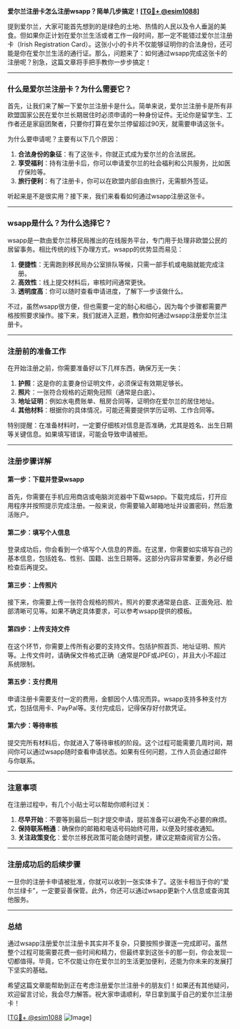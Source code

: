 **爱尔兰注册卡怎么注册wsapp？简单几步搞定！[[TG💪+ @esim1088](https://t.me/s/esim1088)]**

提到爱尔兰，大家可能首先想到的是绿色的土地、热情的人民以及令人垂涎的美食。但如果你正计划在爱尔兰生活或者工作一段时间，那一定不能错过爱尔兰注册卡（Irish Registration Card）。这张小小的卡片不仅能够证明你的合法身份，还可能是你在爱尔兰生活的通行证。那么，问题来了：如何通过wsapp完成这张卡的注册呢？别急，这篇文章将手把手教你一步步搞定！

---

### **什么是爱尔兰注册卡？为什么需要它？**

首先，让我们来了解一下爱尔兰注册卡是什么。简单来说，爱尔兰注册卡是所有非欧盟国家公民在爱尔兰长期居住时必须申请的一种身份证件。无论你是留学生、工作者还是家庭团聚者，只要你打算在爱尔兰停留超过90天，就需要申请这张卡。

为什么要申请呢？主要有以下几个原因：
1. **合法身份的象征**：有了这张卡，你就正式成为爱尔兰的合法居民。
2. **享受福利**：持有注册卡后，你可以申请爱尔兰的社会福利和公共服务，比如医疗保险等。
3. **旅行便利**：有了注册卡，你可以在欧盟内部自由旅行，无需额外签证。

听起来是不是很实用？接下来，我们来看看如何通过wsapp注册这张卡。

---

### **wsapp是什么？为什么选择它？**

wsapp是一款由爱尔兰移民局推出的在线服务平台，专门用于处理非欧盟公民的居留事务。相比传统的线下办理方式，wsapp的优势显而易见：

1. **便捷性**：无需跑到移民局办公室排队等候，只需一部手机或电脑就能完成注册。
2. **高效性**：线上提交材料后，审核时间通常更快。
3. **透明度高**：你可以随时查看申请进度，了解下一步该做什么。

不过，虽然wsapp很方便，但也需要一定的耐心和细心，因为每个步骤都需要严格按照要求操作。接下来，我们就进入正题，教你如何通过wsapp注册爱尔兰注册卡。

---

### **注册前的准备工作**

在开始注册之前，你需要准备好以下几样东西，确保万无一失：

1. **护照**：这是你的主要身份证明文件，必须保证有效期足够长。
2. **照片**：一张符合规格的近期免冠照（通常是白底）。
3. **地址证明**：例如水电费账单、租房合同等，证明你在爱尔兰的居住地址。
4. **其他材料**：根据你的具体情况，可能还需要提供学历证明、工作合同等。

特别提醒：在准备材料时，一定要仔细核对信息是否准确，尤其是姓名、出生日期等关键信息。如果填写错误，可能会导致申请被拒。

---

### **注册步骤详解**

#### **第一步：下载并登录wsapp**
首先，你需要在手机应用商店或电脑浏览器中下载wsapp。下载完成后，打开应用程序并按照提示完成注册。一般来说，你需要输入邮箱地址并设置密码，然后激活账户。

#### **第二步：填写个人信息**
登录成功后，你会看到一个填写个人信息的界面。在这里，你需要如实填写自己的基本信息，包括姓名、性别、国籍、出生日期等。这部分内容非常重要，务必仔细检查后再提交。

#### **第三步：上传照片**
接下来，你需要上传一张符合规格的照片。照片的要求通常是白底、正面免冠、脸部清晰可见等。如果不确定具体要求，可以参考wsapp提供的模板。

#### **第四步：上传支持文件**
在这个环节，你需要上传所有必要的支持文件。包括护照首页、地址证明、照片等。上传文件时，请确保文件格式正确（通常是PDF或JPEG），并且大小不超过系统限制。

#### **第五步：支付费用**
申请注册卡需要支付一定的费用，金额因个人情况而异。wsapp支持多种支付方式，包括信用卡、PayPal等。支付完成后，记得保存好付款凭证。

#### **第六步：等待审核**
提交完所有材料后，你就进入了等待审核的阶段。这个过程可能需要几周时间，期间你可以通过wsapp随时查看申请状态。如果有任何问题，工作人员会通过邮件与你联系。

---

### **注意事项**

在注册过程中，有几个小贴士可以帮助你顺利过关：

1. **尽早开始**：不要等到最后一刻才提交申请，提前准备可以避免不必要的麻烦。
2. **保持联系畅通**：确保你的邮箱和电话号码始终可用，以便及时接收通知。
3. **关注政策变化**：爱尔兰移民政策可能会随时调整，建议定期查阅官方公告。

---

### **注册成功后的后续步骤**

一旦你的注册卡申请被批准，你就可以收到一张实体卡了。这张卡相当于你的“爱尔兰绿卡”，一定要妥善保管。此外，你还可以通过wsapp更新个人信息或查询其他服务。

---

### **总结**

通过wsapp注册爱尔兰注册卡其实并不复杂，只要按照步骤逐一完成即可。虽然整个过程可能需要花费一些时间和精力，但最终拿到这张卡的那一刻，你会发现一切都值得。毕竟，它不仅能让你在爱尔兰的生活更加便利，还能为你未来的发展打下坚实的基础。

希望这篇文章能帮助到正在考虑注册爱尔兰注册卡的朋友们！如果还有其他疑问，欢迎留言讨论，我会尽力解答。祝大家申请顺利，早日拿到属于自己的爱尔兰注册卡！

[[TG💪+ @esim1088](https://t.me/s/esim1088) ![Image](https://i.postimg.cc/4NQfJmqS/Snipaste-2025-05-13-00-14-12.png)]